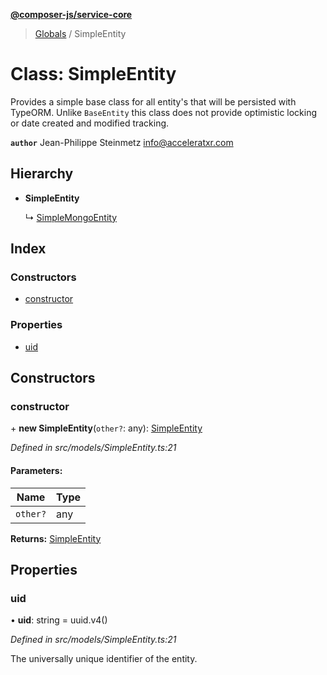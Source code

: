 **[@composer-js/service-core](../README.md)**

> [Globals](../globals.md) / SimpleEntity

# Class: SimpleEntity

Provides a simple base class for all entity's that will be persisted with TypeORM. Unlike `BaseEntity` this class
does not provide optimistic locking or date created and modified tracking.

**`author`** Jean-Philippe Steinmetz <info@acceleratxr.com>

## Hierarchy

* **SimpleEntity**

  ↳ [SimpleMongoEntity](simplemongoentity.md)

## Index

### Constructors

* [constructor](simpleentity.md#constructor)

### Properties

* [uid](simpleentity.md#uid)

## Constructors

### constructor

\+ **new SimpleEntity**(`other?`: any): [SimpleEntity](simpleentity.md)

*Defined in src/models/SimpleEntity.ts:21*

#### Parameters:

Name | Type |
------ | ------ |
`other?` | any |

**Returns:** [SimpleEntity](simpleentity.md)

## Properties

### uid

•  **uid**: string = uuid.v4()

*Defined in src/models/SimpleEntity.ts:21*

The universally unique identifier of the entity.
